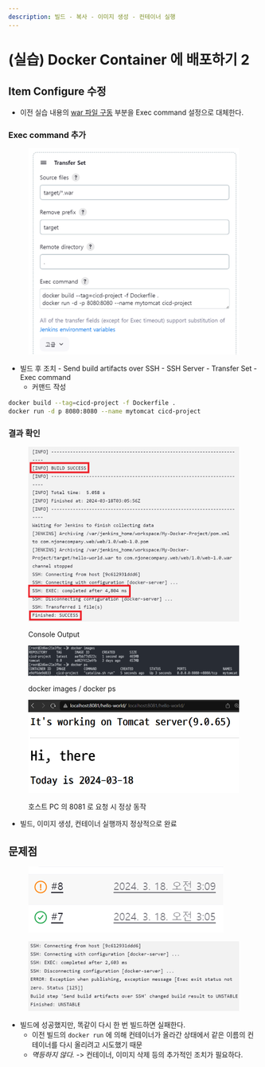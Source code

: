 ```yaml
---
description: 빌드 - 복사 - 이미지 생성 - 컨테이너 실행
---
```


# (실습) Docker Container 에 배포하기 2

## Item Configure 수정

* 이전 실습 내용의 [war 파일 구동](docker-container-1.md#war) 부분을 Exec command 설정으로 대체한다.

### Exec command 추가

<figure><img src="../../.gitbook/assets/image (65).png" alt=""><figcaption></figcaption></figure>

* 빌드 후 조치 - Send build artifacts over SSH - SSH Server - Transfer Set - Exec command
  * 커맨드 작성

```bash
docker build --tag=cicd-project -f Dockerfile .
docker run -d p 8080:8080 --name mytomcat cicd-project
```

### 결과 확인

<figure><img src="../../.gitbook/assets/image (64).png" alt=""><figcaption><p>Console Output</p></figcaption></figure>

<figure><img src="../../.gitbook/assets/image (63).png" alt=""><figcaption><p>docker images / docker ps</p></figcaption></figure>

<figure><img src="../../.gitbook/assets/image (66).png" alt=""><figcaption><p>호스트 PC 의 8081 로 요청 시 정상 동작</p></figcaption></figure>

* 빌드, 이미지 생성, 컨테이너 실행까지 정상적으로 완료

## 문제점

<figure><img src="../../.gitbook/assets/image (67).png" alt=""><figcaption></figcaption></figure>

<figure><img src="../../.gitbook/assets/image (68).png" alt=""><figcaption></figcaption></figure>

* 빌드에 성공했지만, 똑같이 다시 한 번 빌드하면 실패한다.
  * 이전 빌드의 `docker run` 에 의해 컨테이너가 올라간 상태에서 같은 이름의 컨테이너를 다시 올리려고 시도했기 때문
  * _멱등하지 않다._ -> 컨테이너, 이미지 삭제 등의 추가적인 조치가 필요하다.



